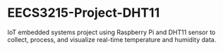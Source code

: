 # EECS3215-Project-DHT11
IoT embedded systems project using Raspberry Pi and DHT11 sensor to collect, process, and visualize real-time temperature and humidity data.
